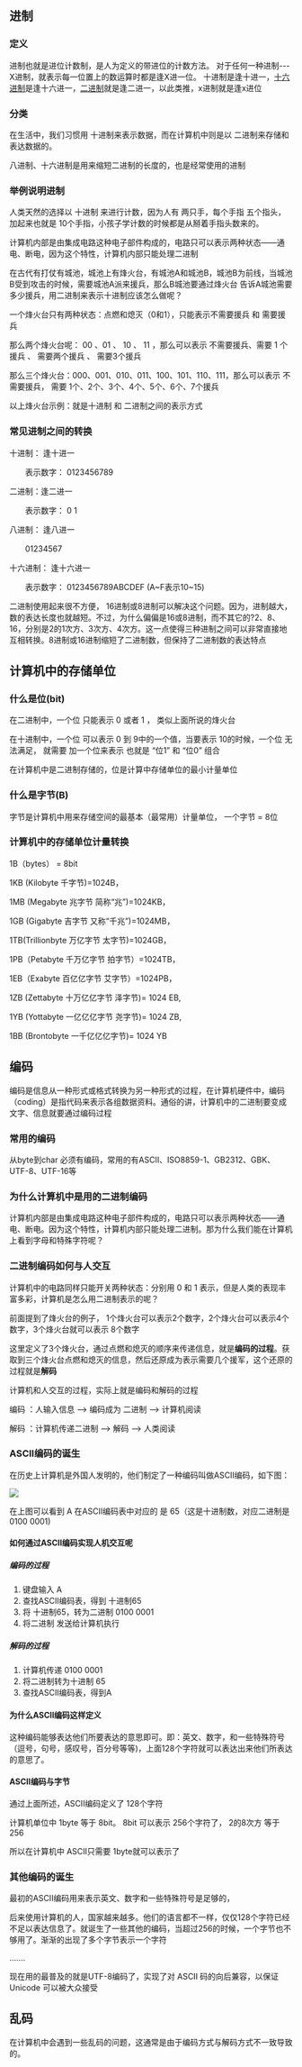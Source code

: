 ## **进制**

### **定义**



进制也就是进位计数制，是人为定义的带进位的计数方法。 对于任何一种进制---X进制，就表示每一位置上的数运算时都是逢X进一位。 十进制是逢十进一，[十六进制](https://baike.baidu.com/item/十六进制/4162457)是逢十六进一，[二进制](https://baike.baidu.com/item/二进制/361457)就是逢二进一，以此类推，x进制就是逢x进位



### **分类**

在生活中，我们习惯用 十进制来表示数据，而在计算机中则是以 二进制来存储和表达数据的。

八进制、十六进制是用来缩短二进制的长度的，也是经常使用的进制



### **举例说明进制**



人类天然的选择以 十进制 来进行计数，因为人有 两只手，每个手指 五个指头， 加起来也就是 10个手指，小孩子学计数的时候都是从掰着手指头数来的。

计算机内部是由集成电路这种电子部件构成的，电路只可以表示两种状态——通电、断电，因为这个特性，计算机内部只能处理二进制

在古代有打仗有城池，城池上有烽火台，有城池A和城池B，城池B为前线，当城池B受到攻击的时候，需要城池A派来援兵，那么B城池要通过烽火台 告诉A城池需要多少援兵，用二进制来表示十进制应该怎么做呢？



一个烽火台只有两种状态：点燃和熄灭（0和1），只能表示不需要援兵 和 需要援兵



那么两个烽火台呢： 00 、01 、 10 、 11 ，那么可以表示 不需要援兵、需要 1 个援兵 、 需要两个援兵 、 需要3个援兵



那么三个烽火台：000、001、010、011、100、101、110、111，那么可以表示 不需要援兵， 需要 1个、2个、3个、4个、5个、6个、7个援兵



以上烽火台示例：就是十进制 和 二进制之间的表示方式



### **常见进制之间的转换**



十进制：  逢十进一

　　表示数字： 0123456789

二进制：逢二进一

　　表示数字： 0 1 

八进制： 逢八进一

　　01234567

十六进制： 逢十六进一

　　表示数字： 0123456789ABCDEF  (A~F表示10~15)



二进制使用起来很不方便， 16进制或8进制可以解决这个问题。因为，进制越大，数的表达长度也就越短。不过，为什么偏偏是16或8进制，而不其它的?2、8、16，分别是2的1次方、3次方、4次方。这一点使得三种进制之间可以非常直接地互相转换。8进制或16进制缩短了二进制数，但保持了二进制数的表达特点



## **计算机中的存储单位**



### **什么是位(bit)**



在二进制中，一个位 只能表示 0 或者 1 ， 类似上面所说的烽火台



在十进制中，一个位 可以表示 0 到 9中的一个值，当要表示 10的时候，一个位 无法满足， 就需要 加一个位来表示  也就是 “位1” 和 “位0” 组合



在计算机中是二进制存储的，位是计算中存储单位的最小计量单位



### **什么是字节(B)**



字节是计算机中用来存储空间的最基本（最常用）计量单位， 一个字节 = 8位



### **计算机中的存储单位计量转换**



1B（bytes） = 8bit

1KB (Kilobyte 千字节)=1024B，

1MB (Megabyte 兆字节 简称“兆”)=1024KB，

1GB (Gigabyte 吉字节 又称“千兆”)=1024MB，

1TB(Trillionbyte 万亿字节 太字节)=1024GB，

1PB（Petabyte 千万亿字节 拍字节）=1024TB，

1EB（Exabyte 百亿亿字节 艾字节）=1024PB，

1ZB (Zettabyte 十万亿亿字节 泽字节)= 1024 EB,

1YB (Yottabyte 一亿亿亿字节 尧字节)= 1024 ZB,

1BB (Brontobyte 一千亿亿亿字节)= 1024 YB



## **编码**



编码是信息从一种形式或格式转换为另一种形式的过程，在计算机硬件中，编码（coding）是指代码来表示各组数据资料。通俗的讲，计算机中的二进制要变成文字、信息就要通过编码过程



### **常用的编码**



从byte到char 必须有编码，常用的有ASCII、ISO8859-1、GB2312、GBK、UTF-8、UTF-16等



### **为什么计算机中是用的二进制编码**



计算机内部是由集成电路这种电子部件构成的，电路只可以表示两种状态——通电、断电。因为这个特性，计算机内部只能处理二进制。那为什么我们能在计算机上看到字母和特殊字符呢？



### **二进制编码如何与人交互**



计算机中的电路同样只能开关两种状态：分别用 0 和 1 表示，但是人类的表现丰富多彩，计算机是怎么用二进制表示的呢？



前面提到了烽火台的例子， 1个烽火台可以表示2个数字，2个烽火台可以表示4个数字，3个烽火台就可以表示 8个数字



这里定义了3个烽火台，通过点燃和熄灭的顺序来传递信息，就是**编码的过程**。获取到三个烽火台点燃和熄灭的信息，然后还原成为表示需要几个援军，这个还原的过程就是**解码**





计算机和人交互的过程，实际上就是编码和解码的过程



编码 ：人输入信息 ——> 编码成为 二进制 ——> 计算机阅读

解码 ：计算机传递二进制 ——> 解码 ——> 人类阅读



### **ASCII编码的诞生**

在历史上计算机是外国人发明的，他们制定了一种编码叫做ASCII编码，如下图：

![](https://raw.githubusercontent.com/jx199132/pic/master/pic/20190927172703.png)

在上图可以看到 A 在ASCII编码表中对应的 是 65（这是十进制数，对应二进制是0100 0001)



#### **如何通过ASCII编码实现人机交互呢**



##### **编码的过程**



1. 键盘输入 A 
2. 查找ASCII编码表，得到 十进制65
3. 将 十进制65，转为二进制  0100 0001
4. 将二进制 发送给计算机执行



##### **解码的过程**

1. 计算机传递 0100 0001
2. 将二进制转为十进制 65
3. 查找ASCII编码表，得到A



#### **为什么ASCII编码这样定义**



这种编码能够表达他们所要表达的意思即可。即：英文、数字，和一些特殊符号（逗号，句号，感叹号，百分号等等)，上面128个字符就可以表达出来他们所表达的意思了。



#### **ASCII编码与字节**



通过上面所述，ASCII编码定义了 128个字符



计算机单位中 1byte 等于 8bit。 8bit 可以表示 256个字符了， 2的8次方 等于 256



所以在计算机中 ASCII只需要 1byte就可以表示了



### **其他编码的诞生**

最初的ASCII编码用来表示英文、数字和一些特殊符号是足够的，



后来使用计算机的人，国家越来越多。他们的语言都不一样，仅仅128个字符已经不足以表达信息了。就诞生了一些其他的编码，当超过256的时候，一个字节也不够用了。渐渐的出现了多个字节表示一个字符



.......



现在用的最普及的就是UTF-8编码了，实现了对 ASCII 码的向后兼容，以保证 Unicode 可以被大众接受



## **乱码**



在计算机中会遇到一些乱码的问题，这通常是由于编码方式与解码方式不一致导致的。